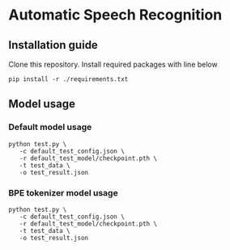 # Automatic Speech Recognition

## Installation guide

Clone this repository. Install required packages with line below
```shell
pip install -r ./requirements.txt
```

## Model usage
### Default model usage
```shell
python test.py \
   -c default_test_config.json \
   -r default_test_model/checkpoint.pth \
   -t test_data \
   -o test_result.json
```
### BPE tokenizer model usage
```shell
python test.py \
   -c default_test_config.json \
   -r default_test_model/checkpoint.pth \
   -t test_data \
   -o test_result.json
```
